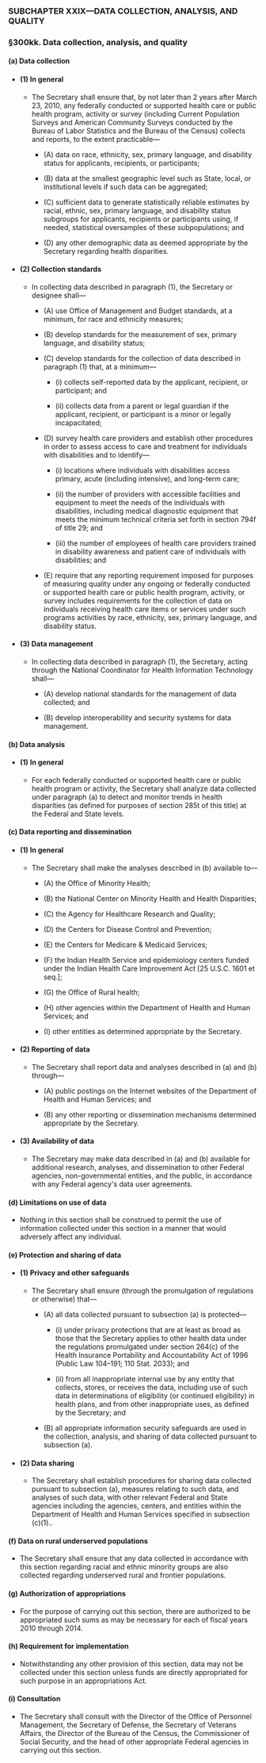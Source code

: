 ### SUBCHAPTER XXIX—DATA COLLECTION, ANALYSIS, AND QUALITY

### §300kk. Data collection, analysis, and quality
#### (a) Data collection
* #### (1) In general
  * The Secretary shall ensure that, by not later than 2 years after March 23, 2010, any federally conducted or supported health care or public health program, activity or survey (including Current Population Surveys and American Community Surveys conducted by the Bureau of Labor Statistics and the Bureau of the Census) collects and reports, to the extent practicable—

    * (A) data on race, ethnicity, sex, primary language, and disability status for applicants, recipients, or participants;

    * (B) data at the smallest geographic level such as State, local, or institutional levels if such data can be aggregated;

    * (C) sufficient data to generate statistically reliable estimates by racial, ethnic, sex, primary language, and disability status subgroups for applicants, recipients or participants using, if needed, statistical oversamples of these subpopulations; and

    * (D) any other demographic data as deemed appropriate by the Secretary regarding health disparities.

* #### (2) Collection standards
  * In collecting data described in paragraph (1), the Secretary or designee shall—

    * (A) use Office of Management and Budget standards, at a minimum, for race and ethnicity measures;

    * (B) develop standards for the measurement of sex, primary language, and disability status;

    * (C) develop standards for the collection of data described in paragraph (1) that, at a minimum—

      * (i) collects self-reported data by the applicant, recipient, or participant; and

      * (ii) collects data from a parent or legal guardian if the applicant, recipient, or participant is a minor or legally incapacitated;


    * (D) survey health care providers and establish other procedures in order to assess access to care and treatment for individuals with disabilities and to identify—

      * (i) locations where individuals with disabilities access primary, acute (including intensive), and long-term care;

      * (ii) the number of providers with accessible facilities and equipment to meet the needs of the individuals with disabilities, including medical diagnostic equipment that meets the minimum technical criteria set forth in section 794f of title 29; and

      * (iii) the number of employees of health care providers trained in disability awareness and patient care of individuals with disabilities; and


    * (E) require that any reporting requirement imposed for purposes of measuring quality under any ongoing or federally conducted or supported health care or public health program, activity, or survey includes requirements for the collection of data on individuals receiving health care items or services under such programs activities by race, ethnicity, sex, primary language, and disability status.

* #### (3) Data management
  * In collecting data described in paragraph (1), the Secretary, acting through the National Coordinator for Health Information Technology shall—

    * (A) develop national standards for the management of data collected; and

    * (B) develop interoperability and security systems for data management.

#### (b) Data analysis
* #### (1) In general
  * For each federally conducted or supported health care or public health program or activity, the Secretary shall analyze data collected under paragraph (a) to detect and monitor trends in health disparities (as defined for purposes of section 285t of this title) at the Federal and State levels.

#### (c) Data reporting and dissemination
* #### (1) In general
  * The Secretary shall make the analyses described in (b) available to—

    * (A) the Office of Minority Health;

    * (B) the National Center on Minority Health and Health Disparities;

    * (C) the Agency for Healthcare Research and Quality;

    * (D) the Centers for Disease Control and Prevention;

    * (E) the Centers for Medicare & Medicaid Services;

    * (F) the Indian Health Service and epidemiology centers funded under the Indian Health Care Improvement Act [25 U.S.C. 1601 et seq.];

    * (G) the Office of Rural health;

    * (H) other agencies within the Department of Health and Human Services; and

    * (I) other entities as determined appropriate by the Secretary.

* #### (2) Reporting of data
  * The Secretary shall report data and analyses described in (a) and (b) through—

    * (A) public postings on the Internet websites of the Department of Health and Human Services; and

    * (B) any other reporting or dissemination mechanisms determined appropriate by the Secretary.

* #### (3) Availability of data
  * The Secretary may make data described in (a) and (b) available for additional research, analyses, and dissemination to other Federal agencies, non-governmental entities, and the public, in accordance with any Federal agency's data user agreements.

#### (d) Limitations on use of data
* Nothing in this section shall be construed to permit the use of information collected under this section in a manner that would adversely affect any individual.

#### (e) Protection and sharing of data
* #### (1) Privacy and other safeguards
  * The Secretary shall ensure (through the promulgation of regulations or otherwise) that—

    * (A) all data collected pursuant to subsection (a) is protected—

      * (i) under privacy protections that are at least as broad as those that the Secretary applies to other health data under the regulations promulgated under section 264(c) of the Health Insurance Portability and Accountability Act of 1996 (Public Law 104–191; 110 Stat. 2033); and

      * (ii) from all inappropriate internal use by any entity that collects, stores, or receives the data, including use of such data in determinations of eligibility (or continued eligibility) in health plans, and from other inappropriate uses, as defined by the Secretary; and


    * (B) all appropriate information security safeguards are used in the collection, analysis, and sharing of data collected pursuant to subsection (a).

* #### (2) Data sharing
  * The Secretary shall establish procedures for sharing data collected pursuant to subsection (a), measures relating to such data, and analyses of such data, with other relevant Federal and State agencies including the agencies, centers, and entities within the Department of Health and Human Services specified in subsection (c)(1)..

#### (f) Data on rural underserved populations
* The Secretary shall ensure that any data collected in accordance with this section regarding racial and ethnic minority groups are also collected regarding underserved rural and frontier populations.

#### (g) Authorization of appropriations
* For the purpose of carrying out this section, there are authorized to be appropriated such sums as may be necessary for each of fiscal years 2010 through 2014.

#### (h) Requirement for implementation
* Notwithstanding any other provision of this section, data may not be collected under this section unless funds are directly appropriated for such purpose in an appropriations Act.

#### (i) Consultation
* The Secretary shall consult with the Director of the Office of Personnel Management, the Secretary of Defense, the Secretary of Veterans Affairs, the Director of the Bureau of the Census, the Commissioner of Social Security, and the head of other appropriate Federal agencies in carrying out this section.